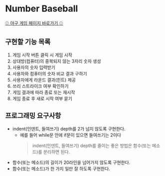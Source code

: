 # Number Baseball

[⚾️ 야구 게임 페이지 바로가기 ⚾️](https://isthislee.github.io/Number-Baseball/)

## 구현할 기능 목록

1. 게임 시작 버튼 클릭 시 게임 시작
2. 상대방(컴퓨터)의 중복되지 않는 3자리 숫자 생성
3. 사용자의 숫자 입력받기
4. 사용자와 컴퓨터의 숫자 비교 결과 구하기
5. 사용자에게 라운드 결과(힌트) 제공
6. 쓰리 스트라이크 여부 확인하기
7. 게임 결과에 따라 종료 또는 재시작
8. 게임 종료 후 새로 시작 여부 묻기

## 프로그래밍 요구사항

- indent(인덴트, 들여쓰기) depth를 2가 넘지 않도록 구현한다.
  - 예를 들어 while문 안에 if문이 있으면 들여쓰기는 2이다
    > indent(인덴트, 들여쓰기) depth를 줄이는 좋은 방법은 함수(또는 메소드)를 분리하면 된다.
- 함수(또는 메소드)의 길이가 20라인을 넘어가지 않도록 구현한다.
- 함수(또는 메소드)가 한 가지 일만 잘 하도록 구현한다.
